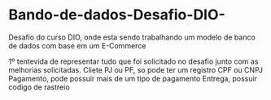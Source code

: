 # Bando-de-dados-Desafio-DIO-
Desafio do curso DIO, onde esta sendo trabalhando um modelo de banco de dados com base em um E-Commerce 

1º tentevida de representar tudo que foi solicitado no desafio junto com as melhorias solicitadas.
Cliete PJ ou PF, so pode ter um registro CPF ou CNPJ
Pagamento, pode possuir mais de um tipo de pagamento 
Entrega, possuir codigo de rastreio
